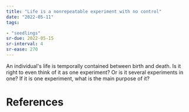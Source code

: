```yaml
---
title: "Life is a nonrepeatable experiment with no control"
date: "2022-05-11"
tags:

- "seedlings"
sr-due: 2022-05-15
sr-interval: 4
sr-ease: 270
---
```


An individual's life is temporally contained between birth and death. Is it right to even think of it as one experiment? Or is it several experiments in one? If it is one experiment, what is the main purpose of it?

# References

